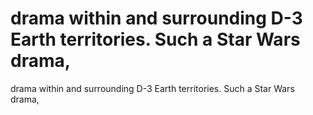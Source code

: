 # drama within and surrounding D-3 Earth territories. Such a Star Wars drama,

drama within and surrounding D-3 Earth territories. Such a Star Wars drama,